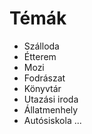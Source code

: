 # Témák

- Szálloda
- Étterem
- Mozi
- Fodrászat
- Könyvtár
- Utazási iroda
- Állatmenhely
- Autósiskola
...